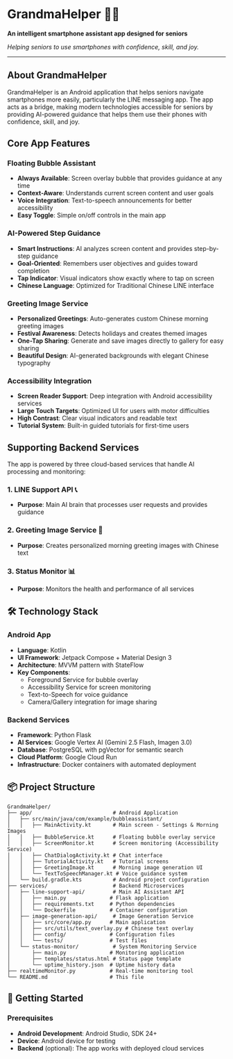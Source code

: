 # GrandmaHelper 📱👵

**An intelligent smartphone assistant app designed for seniors**

*Helping seniors to use smartphones with confidence, skill, and joy.*

---

## About GrandmaHelper

GrandmaHelper is an Android application that helps seniors navigate smartphones more easily, particularly the LINE messaging app. The app acts as a bridge, making modern technologies accessible for seniors by providing AI-powered guidance that helps them use their phones with confidence, skill, and joy.

## Core App Features

### Floating Bubble Assistant
- **Always Available**: Screen overlay bubble that provides guidance at any time
- **Context-Aware**: Understands current screen content and user goals
- **Voice Integration**: Text-to-speech announcements for better accessibility
- **Easy Toggle**: Simple on/off controls in the main app

### AI-Powered Step Guidance
- **Smart Instructions**: AI analyzes screen content and provides step-by-step guidance
- **Goal-Oriented**: Remembers user objectives and guides toward completion
- **Tap Indicator**: Visual indicators show exactly where to tap on screen
- **Chinese Language**: Optimized for Traditional Chinese LINE interface

### Greeting Image Service
- **Personalized Greetings**: Auto-generates custom Chinese morning greeting images
- **Festival Awareness**: Detects holidays and creates themed images
- **One-Tap Sharing**: Generate and save images directly to gallery for easy sharing
- **Beautiful Design**: AI-generated backgrounds with elegant Chinese typography

### Accessibility Integration
- **Screen Reader Support**: Deep integration with Android accessibility services
- **Large Touch Targets**: Optimized UI for users with motor difficulties
- **High Contrast**: Clear visual indicators and readable text
- **Tutorial System**: Built-in guided tutorials for first-time users

## Supporting Backend Services

The app is powered by three cloud-based services that handle AI processing and monitoring:

### 1. LINE Support API 📞
- **Purpose**: Main AI brain that processes user requests and provides guidance

### 2. Greeting Image Service 🎨
- **Purpose**: Creates personalized morning greeting images with Chinese text

### 3. Status Monitor 📊
- **Purpose**: Monitors the health and performance of all services

## 🛠️ Technology Stack

### Android App
- **Language**: Kotlin
- **UI Framework**: Jetpack Compose + Material Design 3
- **Architecture**: MVVM pattern with StateFlow
- **Key Components**: 
  - Foreground Service for bubble overlay
  - Accessibility Service for screen monitoring
  - Text-to-Speech for voice guidance
  - Camera/Gallery integration for image sharing

### Backend Services
- **Framework**: Python Flask
- **AI Services**: Google Vertex AI (Gemini 2.5 Flash, Imagen 3.0)
- **Database**: PostgreSQL with pgVector for semantic search
- **Cloud Platform**: Google Cloud Run
- **Infrastructure**: Docker containers with automated deployment

## 📦 Project Structure

```
GrandmaHelper/
├── app/                          # Android Application
│   ├── src/main/java/com/example/bubbleassistant/
│   │   ├── MainActivity.kt       # Main screen - Settings & Morning Images
│   │   ├── BubbleService.kt      # Floating bubble overlay service
│   │   ├── ScreenMonitor.kt      # Screen monitoring (Accessibility Service)
│   │   ├── ChatDialogActivity.kt # Chat interface
│   │   ├── TutorialActivity.kt   # Tutorial screens
│   │   ├── GreetingImage.kt      # Morning image generation UI
│   │   └── TextToSpeechManager.kt # Voice guidance system
│   └── build.gradle.kts          # Android project configuration
├── services/                     # Backend Microservices
│   ├── line-support-api/         # Main AI Assistant API
│   │   ├── main.py              # Flask application
│   │   ├── requirements.txt     # Python dependencies
│   │   └── Dockerfile           # Container configuration
│   ├── image-generation-api/     # Image Generation Service
│   │   ├── src/core/app.py      # Main application
│   │   ├── src/utils/text_overlay.py # Chinese text overlay
│   │   ├── config/              # Configuration files
│   │   └── tests/               # Test files
│   └── status-monitor/           # System Monitoring Service
│       ├── main.py              # Monitoring application
│       ├── templates/status.html # Status page template
│       └── uptime_history.json  # Uptime history data
├── realtimeMonitor.py           # Real-time monitoring tool
└── README.md                    # This file
```

## 🚀 Getting Started

### Prerequisites
- **Android Development**: Android Studio, SDK 24+
- **Device**: Android device for testing
- **Backend** (optional): The app works with deployed cloud services
